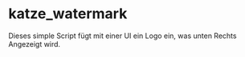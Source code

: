 # katze_watermark
Dieses simple Script fügt mit einer UI ein Logo ein, was unten Rechts Angezeigt wird.
